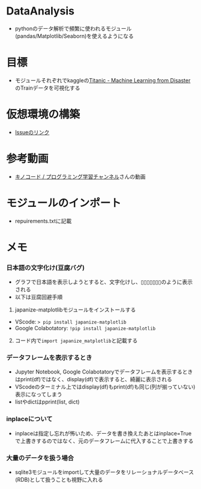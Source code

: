 # DataAnalysis

- pythonのデータ解析で頻繁に使われるモジュール(pandas/Matplotlib/Seaborn)を使えるようになる

# 目標

- モジュールそれぞれでkaggleの[Titanic - Machine Learning from Disaster](https://www.kaggle.com/c/titanic/overview)のTrainデータを可視化する

# 仮想環境の構築

- [Issueのリンク](https://github.com/Sota6174/python-practice/issues/6#issue-807942767)

# 参考動画

- [キノコード / プログラミング学習チャンネル](https://www.youtube.com/c/kinocode/featured)さんの動画

# モジュールのインポート

- repuirements.txtに記載

# メモ

### 日本語の文字化け(豆腐バグ)

- グラフで日本語を表示しようとすると、文字化けし、▯▯▯▯▯▯▯のように表示される
- 以下は豆腐回避手順

1. japanize-matplotlibモジュールをインストールする
- VScode: ```> pip install japanize-matplotlib```
- Google Colabotatory: ```!pip install japanize-matplotlib```

2. コード内で```import japanize_matplotlib```と記載する

### データフレームを表示するとき

- Jupyter Notebook, Google Colabotatoryでデータフレームを表示するときはprint(df)ではなく、display(df)で表示すると、綺麗に表示される
- VScodeのターミナル上ではdisplay(df)もprint(df)も同じ(列が揃っていない)表示になってしまう
- listやdictはpprint(list, dict)

### inplaceについて

- inplaceは指定し忘れが怖いため、データを書き換えたあとはinplace=Trueで上書きするのではなく、元のデータフレームに代入することで上書きする

### 大量のデータを扱う場合

- sqlite3モジュールをimportして大量のデータをリレーショナルデータベース(RDB)として扱うことも視野に入れる
